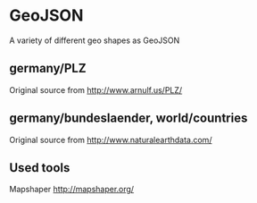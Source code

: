 # GeoJSON
A variety of different geo shapes as GeoJSON

## germany/PLZ
Original source from http://www.arnulf.us/PLZ/

## germany/bundeslaender, world/countries
Original source from http://www.naturalearthdata.com/

## Used tools
Mapshaper http://mapshaper.org/

